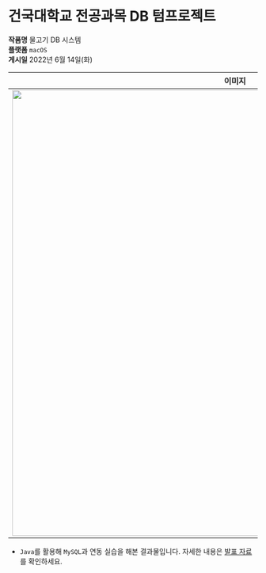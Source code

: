 # 건국대학교 전공과목 DB 텀프로젝트

**작품명** 물고기 DB 시스템 <br>
**플랫폼** `macOS` <br>
**게시일**  2022년 6월 14일(화) <br>

| 이미지 |
| :--: |
| <img src="https://user-images.githubusercontent.com/21079970/216612138-d232862d-ea7a-4e84-80ee-0ca16f53d82a.png" align="center" width="900"> |

* `Java`를 활용해 `MySQL`과 연동 실습을 해본 결과물입니다. 자세한 내용은 [발표 자료](/02-presentation)를 확인하세요.
